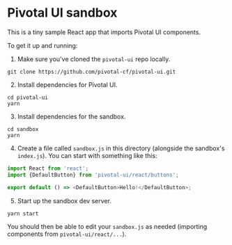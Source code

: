 # Pivotal UI sandbox

This is a tiny sample React app that imports Pivotal UI components.

To get it up and running:

1. Make sure you've cloned the `pivotal-ui` repo locally.

```
git clone https://github.com/pivotal-cf/pivotal-ui.git
```

2. Install dependencies for Pivotal UI.

```
cd pivotal-ui
yarn
```

3. Install dependencies for the sandbox.

```
cd sandbox
yarn
```

4. Create a file called `sandbox.js` in this directory (alongside the sandbox's `index.js`). You can start with something like this:

```js
import React from 'react';
import {DefaultButton} from 'pivotal-ui/react/buttons';

export default () => <DefaultButton>Hello!</DefaultButton>;
```

5. Start up the sandbox dev server.

```
yarn start
```

You should then be able to edit your `sandbox.js` as needed (importing components from `pivotal-ui/react/...`).